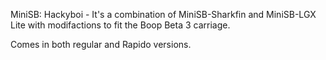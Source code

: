 MiniSB: Hackyboi - It's a combination of MiniSB-Sharkfin and MiniSB-LGX Lite with modifactions to fit the Boop Beta 3 carriage.  

Comes in both regular and Rapido versions. 


